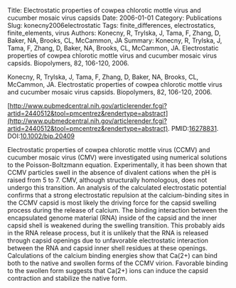 Title: Electrostatic properties of cowpea chlorotic mottle virus and cucumber mosaic virus capsids
Date: 2006-01-01
Category: Publications
Slug: konecny2006electrostatic
Tags: finite_differences, electrostatics, finite_elements, virus
Authors: Konecny, R, Trylska, J, Tama, F, Zhang, D, Baker, NA, Brooks, CL, McCammon, JA
Summary: Konecny, R, Trylska, J, Tama, F, Zhang, D, Baker, NA, Brooks, CL, McCammon, JA. Electrostatic properties of cowpea chlorotic mottle virus and cucumber mosaic virus capsids. Biopolymers, 82, 106-120, 2006. 

Konecny, R, Trylska, J, Tama, F, Zhang, D, Baker, NA, Brooks, CL, McCammon, JA. Electrostatic properties of cowpea chlorotic mottle virus and cucumber mosaic virus capsids. Biopolymers, 82, 106-120, 2006. 

[http://www.pubmedcentral.nih.gov/articlerender.fcgi?artid=2440512&tool=pmcentrez&rendertype=abstract](http://www.pubmedcentral.nih.gov/articlerender.fcgi?artid=2440512&tool=pmcentrez&rendertype=abstract). PMID:[16278831](http://www.ncbi.nlm.nih.gov/pubmed/16278831). DOI:[10.1002/bip.20409](http://dx.doi.org/10.1002/bip.20409)

Electrostatic properties of cowpea chlorotic mottle virus (CCMV) and cucumber mosaic virus (CMV) were investigated using numerical solutions to the Poisson-Boltzmann equation. Experimentally, it has been shown that CCMV particles swell in the absence of divalent cations when the pH is raised from 5 to 7. CMV, although structurally homologous, does not undergo this transition. An analysis of the calculated electrostatic potential confirms that a strong electrostatic repulsion at the calcium-binding sites in the CCMV capsid is most likely the driving force for the capsid swelling process during the release of calcium. The binding interaction between the encapsulated genome material (RNA) inside of the capsid and the inner capsid shell is weakened during the swelling transition. This probably aids in the RNA release process, but it is unlikely that the RNA is released through capsid openings due to unfavorable electrostatic interaction between the RNA and capsid inner shell residues at these openings. Calculations of the calcium binding energies show that Ca(2+) can bind both to the native and swollen forms of the CCMV virion. Favorable binding to the swollen form suggests that Ca(2+) ions can induce the capsid contraction and stabilize the native form.
